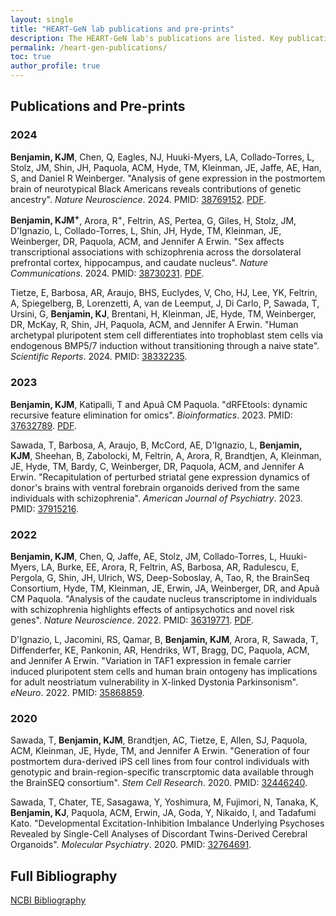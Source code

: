 ```yaml
---
layout: single
title: "HEART-GeN lab publications and pre-prints"
description: The HEART-GeN lab's publications are listed. Key publications from Dr. Kynon J Benjamin's HEART-GeN group are available for download. Links to all publications are included.
permalink: /heart-gen-publications/
toc: true
author_profile: true
---
```


## Publications and Pre-prints

### 2024

**Benjamin, KJM**, Chen, Q, Eagles, NJ, Huuki-Myers, LA,
Collado-Torres, L, Stolz, JM, Shin, JH, Paquola, ACM, Hyde, TM,
Kleinman, JE, Jaffe, AE, Han, S, and Daniel R Weinberger.
"Analysis of gene expression in the postmortem brain of neurotypical
Black Americans reveals contributions of genetic ancestry".
*Nature Neuroscience*. 2024.
PMID: [38769152](https://www.nature.com/articles/s41593-024-01636-0).
[PDF]({{site.url}}/assets/papers/Benjamin_et_al-2024-Nature_Neuroscience.pdf).

**Benjamin, KJM<sup>+</sup>**, Arora, R<sup>+</sup>, Feltrin, AS, Pertea, G,
Giles, H, Stolz, JM, D'Ignazio, L, Collado-Torres, L, Shin, JH, Hyde, TM,
Kleinman, JE, Weinberger, DR, Paquola, ACM, and Jennifer A Erwin.
"Sex affects transcriptional associations with schizophrenia across
the dorsolateral prefrontal cortex, hippocampus, and caudate nucleus".
*Nature Communications*. 2024.
PMID: [38730231](https://www.nature.com/articles/s41467-024-48048-z).
[PDF]({{site.url}}/assets/papers/Benjamin_et_al-2024-Nature_Communications.pdf).

Tietze, E, Barbosa, AR, Araujo, BHS, Euclydes, V, Cho, HJ, Lee,
YK, Feltrin, A, Spiegelberg, B, Lorenzetti, A, van de Leemput, J, Di
Carlo, P, Sawada, T, Ursini, G, **Benjamin, KJ**, Brentani, H,
Kleinman, JE, Hyde, TM, Weinberger, DR, McKay, R, Shin, JH, Paquola,
ACM, and Jennifer A Erwin. "Human archetypal pluripotent stem cell
differentiates into trophoblast stem cells via endogenous BMP5/7
induction without transitioning through a naive state".
*Scientific Reports*. 2024.
PMID: [38332235](https://pubmed.ncbi.nlm.nih.gov/38332235/).

### 2023

**Benjamin, KJM**, Katipalli, T and Apuã CM Paquola. "dRFEtools:
dynamic recursive feature elimination for omics". *Bioinformatics*. 2023.
PMID: [37632789](https://doi.org/10.1093/bioinformatics/btad513).
[PDF]({{site.url}}/assets/papers/BenjaminKJM_2023_drfetools.pdf).

Sawada, T, Barbosa, A, Araujo, B, McCord, AE, D'Ignazio, L,
**Benjamin, KJM**, Sheehan, B, Zabolocki, M, Feltrin, A, Arora, R,
Brandtjen, A, Kleinman, JE, Hyde, TM, Bardy, C, Weinberger, DR,
Paquola, ACM, and Jennifer A Erwin. "Recapitulation of perturbed striatal
gene expression dynamics of donor's brains with ventral forebrain
organoids derived from the same individuals with schizophrenia".
*American Journal of Psychiatry*. 2023.
PMID: [37915216](https://doi.org/10.1176/appi.ajp.20220723).
<!-- [PDF]({{site.url}}/assets/papers/SawadaT.striatal_organoids.pdf). -->

### 2022

**Benjamin, KJM**, Chen, Q, Jaffe, AE, Stolz, JM, Collado-Torres, L,
Huuki-Myers, LA, Burke, EE, Arora, R, Feltrin, AS, Barbosa, AR,
Radulescu, E, Pergola, G, Shin, JH, Ulrich, WS, Deep-Soboslay, A,
Tao, R, the BrainSeq Consortium, Hyde, TM, Kleinman, JE, Erwin, JA,
Weinberger, DR, and Apuã CM Paquola. "Analysis of the caudate
nucleus transcriptome in individuals with schizophrenia highlights
effects of antipsychotics and novel risk genes". *Nature Neuroscience*. 2022.
PMID: [36319771](https://www.nature.com/articles/s41593-022-01182-7).
[PDF]({{site.url}}/assets/papers/BenjaminKJM_2022_caudate.pdf).

D'Ignazio, L, Jacomini, RS, Qamar, B, **Benjamin, KJM**, Arora, R,
Sawada, T, Diffenderfer, KE, Pankonin, AR, Hendriks, WT, Bragg, DC,
Paquola, ACM, and Jennifer A Erwin. "Variation in TAF1 expression in
female carrier induced pluripotent stem cells and human brain ontogeny
has implications for adult neostriatum vulnerability in X-linked
Dystonia Parkinsonism". *eNeuro*. 2022.
PMID: [35868859](https://www.ncbi.nlm.nih.gov/pmc/articles/PMC9428949/).

### 2020

Sawada, T, **Benjamin, KJM**, Brandtjen, AC, Tietze, E, Allen, SJ,
Paquola, ACM, Kleinman, JE, Hyde, TM, and Jennifer A Erwin.
"Generation of four postmortem dura-derived iPS cell lines from four
control individuals with genotypic and brain-region-specific
transcrptomic data available through the BrainSEQ consortium".
*Stem Cell Research*. 2020.
PMID: [32446240](https://doi.org/10.1016/j.scr.2020.101806).

Sawada, T, Chater, TE, Sasagawa, Y, Yoshimura, M, Fujimori,
N, Tanaka, K, **Benjamin, KJ**, Paquola, ACM, Erwin, JA, Goda,
Y, Nikaido, I, and Tadafumi Kato. "Developmental
Excitation-Inhibition Imbalance Underlying Psychoses Revealed by
Single-Cell Analyses of Discordant Twins-Derived Cerebral
Organoids". *Molecular Psychiatry*. 2020.
PMID: [32764691](https://www.nature.com/articles/s41380-020-0844-z).

## Full Bibliography

[NCBI Bibliography](https://www.ncbi.nlm.nih.gov/myncbi/kynon%20jade.benjamin.1/bibliography/public/)
